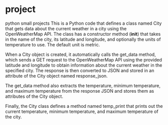 # project
python small projects
This is a Python code that defines a class named City that gets data about the current weather in a city using the OpenWeatherMap API. The class has a constructor method (__init__) that takes in the name of the city, its latitude and longitude, and optionally the units of temperature to use. The default unit is metric.

When a City object is created, it automatically calls the get_data method, which sends a GET request to the OpenWeatherMap API using the provided latitude and longitude to obtain information about the current weather in the specified city. The response is then converted to JSON and stored in an attribute of the City object named response_json.

The get_data method also extracts the temperature, minimum temperature, and maximum temperature from the response JSON and stores them as attributes of the City object.

Finally, the City class defines a method named temp_print that prints out the current temperature, minimum temperature, and maximum temperature of the city.
